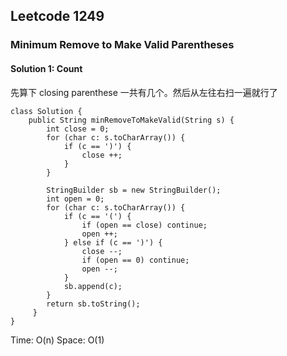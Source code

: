## Leetcode 1249

### Minimum Remove to Make Valid Parentheses

#### Solution 1: Count

先算下 closing parenthese 一共有几个。然后从左往右扫一遍就行了

```
class Solution {
    public String minRemoveToMakeValid(String s) {
        int close = 0;
        for (char c: s.toCharArray()) {
            if (c == ')') {
                close ++;
            }
        }

        StringBuilder sb = new StringBuilder();
        int open = 0;
        for (char c: s.toCharArray()) {
            if (c == '(') {
                if (open == close) continue;
                open ++;
            } else if (c == ')') {
                close --;
                if (open == 0) continue;
                open --;
            }
            sb.append(c);
        }
        return sb.toString();
     }
}
```

Time: O(n)
Space: O(1)
